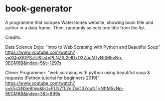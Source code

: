 # book-generator

A programme that scrapes Waterstones website, showing book title and author in a data frame. Then, randomly selects one title from the list.


Credits:

Data Science Dojo: "Intro to Web Scraping with Python and Beautiful Soup"
https://www.youtube.com/watch?v=XQgXKtPSzUI&list=PLNZfL2eIDxO3ZouNTyNftM5vNp-9EGM6B&index=5&t=1297s

Clever Programmer: "web scraping with python using beautiful soup & requests (Python tutorial for beginners 2019)"
https://www.youtube.com/watch?v=E5cSNSeBhjw&list=PLNZfL2eIDxO3ZouNTyNftM5vNp-9EGM6B&index=3&t=899s 
